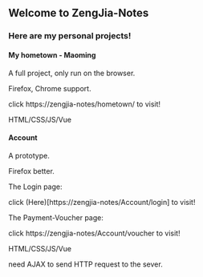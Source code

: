 ## Welcome to ZengJia-Notes

### Here are my personal projects!

#### My hometown - Maoming
A full project, only run on the browser.


Firefox, Chrome support.


click https://zengjia-notes/hometown/ to visit!


HTML/CSS/JS/Vue


#### Account
A prototype.


Firefox better.


The Login page:


click (Here)[https://zengjia-notes/Account/login] to visit!


The Payment-Voucher page:


click https://zengjia-notes/Account/voucher to visit!


HTML/CSS/JS/Vue


need AJAX to send HTTP request to the sever.


